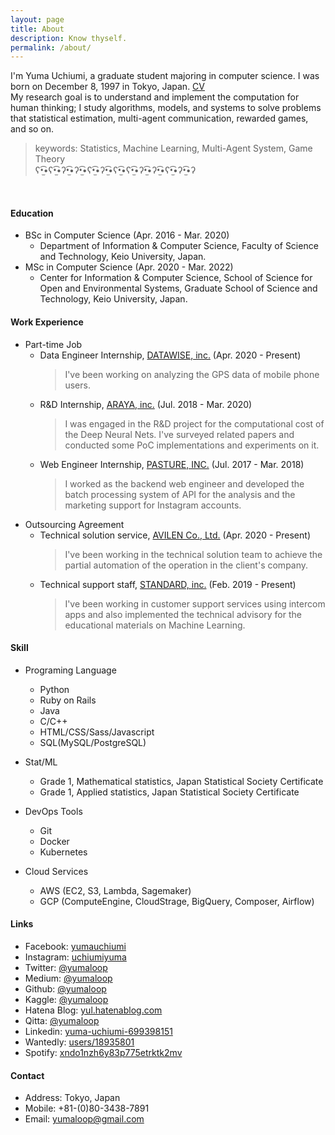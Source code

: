 ```yaml
---
layout: page
title: About
description: Know thyself.
permalink: /about/
---
```


I'm Yuma Uchiumi, a graduate student majoring in computer science.
I was born on December 8, 1997 in Tokyo, Japan.  [CV](https://github.com/yumaloop/yumaloop.github.io/blob/master/assets/pdf/CV202011.pdf)<br>
My research goal is to understand and implement the computation for human thinking; 
I study algorithms, models, and systems to solve problems that statistical estimation, multi-agent communication, rewarded games, and so on.

> keywords: Statistics, Machine Learning, Multi-Agent System, Game Theory<br>
> ʕ•̫͡•ʕ•̫͡•ʔ•̫͡•ʔ•̫͡•ʕ•̫͡•ʔ•̫͡•ʕ•̫͡•ʕ•̫͡•ʔ•̫͡•ʔ•̫͡•ʕ•̫͡•ʔ•̫͡•ʔ

<br>

#### Education

* BSc in Computer Science (Apr. 2016 - Mar. 2020)
  - Department of Information & Computer Science, Faculty of Science and Technology, Keio University, Japan.
* MSc in Computer Science (Apr. 2020 - Mar. 2022)
  - Center for Information & Computer Science, School of Science for Open and Environmental Systems, Graduate School of Science and Technology, Keio University, Japan.

#### Work Experience

* Part-time Job
   * Data Engineer Internship, [DATAWISE, inc.](https://www.datawise.co.jp/) (Apr. 2020 - Present)
      > I've been working on analyzing the GPS data of mobile phone users.
   * R&D Internship, [ARAYA, inc.](https://www.araya.org) (Jul. 2018 - Mar. 2020)
      > I was engaged in the R&D project for the computational cost of the Deep Neural Nets. I've surveyed related papers and conducted some PoC implementations and experiments on it.
   * Web Engineer Internship, [PASTURE, INC.](https://corp.pasture.biz/) (Jul. 2017 - Mar. 2018)
      > I worked as the backend web engineer and developed the batch processing system of API for the analysis and the marketing support for Instagram accounts.
* Outsourcing Agreement
   * Technical solution service, [AVILEN Co., Ltd.](https://avilen.co.jp/) (Apr. 2020 - Present)
      > I've been working in the technical solution team to achieve the partial automation of the operation in the client's company.
   * Technical support staff, [STANDARD, inc.](https://standard2017.com/) (Feb. 2019 - Present)
      > I've been working in customer support services using intercom apps and also implemented the technical advisory for the educational materials on Machine Learning.

#### Skill

* Programing Language
   * Python
   * Ruby on Rails
   * Java
   * C/C++
   * HTML/CSS/Sass/Javascript
   * SQL(MySQL/PostgreSQL)

* Stat/ML
   * Grade 1, Mathematical statistics, Japan Statistical Society Certificate
   * Grade 1, Applied statistics, Japan Statistical Society Certificate

* DevOps Tools
   * Git
   * Docker
   * Kubernetes

* Cloud Services
   * AWS (EC2, S3, Lambda, Sagemaker)
   * GCP (ComputeEngine, CloudStrage, BigQuery, Composer, Airflow) 

#### Links

* Facebook: [yumauchiumi](https://www.facebook.com/yumauchiumi)
* Instagram: [uchiumiyuma](https://www.instagram.com/uchiumiyuma)
* Twitter: [@yumaloop](https://twitter.com/yumaloop)
* Medium: [@yumaloop](https://medium.com/@yumaloop)
* Github: [@yumaloop](https://github.com/yumaloop)
* Kaggle: [@yumaloop](https://www.kaggle.com/yumaloop)
* Hatena Blog: [yul.hatenablog.com](https://yul.hatenablog.com/archive)
* Qitta: [@yumaloop](https://qitta.com/yumaloop)
* Linkedin: [yuma-uchiumi-699398151](https://www.linkedin.com/in/yuma-uchiumi-699398151/)
* Wantedly: [users/18935801](https://www.wantedly.com/users/18935801)
* Spotify: [xndo1nzh6y83p775etrktk2mv](https://open.spotify.com/user/xndo1nzh6y83p775etrktk2mv?si=s3ZU58pZTHKGt4aOfpwmKg)

#### Contact

* Address: Tokyo, Japan
* Mobile: +81-(0)80-3438-7891
* Email: yumaloop@gmail.com
